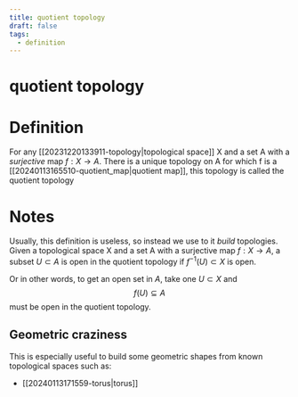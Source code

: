 ```yaml
---
title: quotient topology
draft: false
tags:
  - definition
---
```

# quotient topology

# Definition
For any [[20231220133911-topology|topological space]] X and a set A with a *surjective* map $f:X \to A$.
There is a unique topology on A for which f is a [[20240113165510-quotient_map|quotient map]], this topology is called the quotient topology

# Notes
Usually, this definition is useless, so instead we use to it *build* topologies.
Given a topological space X and a set A with a surjective map $f:X \to A$, a subset $U \subset A$ is open in the quotient topology if $f^{-1}(U) \subset X$ is open.

Or in other words, to get an open set in $A$, take one $U \subset X$ and 
$$ f(U) \subseteq A $$
must be open in the quotient topology. 

## Geometric craziness
This is especially useful to build some geometric shapes from known topological spaces such as:
- [[20240113171559-torus|torus]]
